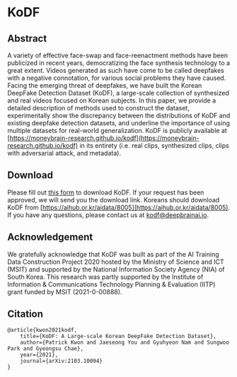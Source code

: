 # KoDF 
## Abstract 
A variety of effective face-swap and face-reenactment methods have been publicized in recent years, democratizing the face synthesis technology to a great extent. Videos generated as such have come to be called deepfakes with a negative connotation, for various social problems they have caused. Facing the emerging threat of deepfakes, we have built the Korean DeepFake Detection Dataset (KoDF), a large-scale collection of synthesized and real videos focused on Korean subjects. In this paper, we provide a detailed description of methods used to construct the dataset, experimentally show the discrepancy between the distributions of KoDF and existing deepfake detection datasets, and underline the importance of using multiple datasets for real-world generalization. KoDF is publicly available at [https://moneybrain-research.github.io/kodf](https://moneybrain-research.github.io/kodf) in its entirety (i.e. real clips, synthesized clips, clips with adversarial attack, and metadata).

## Download 
Please fill out [this form](https://forms.gle/shMTScF3yBCiVnTe7) to download KoDF. If your request has been approved, we will send you the download link. Koreans should download KoDF from [https://aihub.or.kr/aidata/8005](https://aihub.or.kr/aidata/8005). If you have any questions, please contact us at [kodf@deepbrainai.io](mailto:kodf@deepbrainai.io).

## Acknowledgement
We gratefully acknowledge that KoDF was built as part of the AI Training Data Construction Project 2020 hosted by the Ministry of Science and ICT (MSIT) and supported by the National Information Society Agency (NIA) of South Korea. This research was partly supported by the Institute of Information & Communications Technology Planning & Evaluation (IITP) grant funded by MSIT (2021-0-00888).  

## Citation 

```plain
@article{kwon2021kodf,
    title={KoDF: A Large-scale Korean DeepFake Detection Dataset},
    author={Patrick Kwon and Jaeseong You and Gyuhyeon Nam and Sungwoo Park and Gyeongsu Chae},
    year={2021},
    journal={arXiv:2103.10094}
}
```
